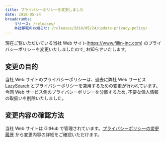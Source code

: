 ```yaml
---
title: プライバシーポリシーを変更しました
date: 2018-05-24
breadcrumbs:
    リリース: /releases/
    本社移転のお知らせ: /releases/2018/05/24/update-privacy-policy/
---
```


現在ご覧いただいている当社 Web サイト(https://www.fillin-inc.com) のプライバシーポリシーを変更いたしましたので, お知らせいたします。

## 変更の目的

当社 Web サイトのプライバシーポリシーは、過去に弊社 Web サービス [LazySearch](https://lazysear.ch) とプライバシーポリシーを兼用するための変更が行われています。
今回 Web サービス側のプライバシーポリシーを分離するため, 不要な個人情報の取扱いを削除いたしました。

## 変更内容の確認方法

当社 Web サイトは GitHub で管理されています。[プライバシーポリシーの変更履歴](https://github.com/fillin-inc/website/commits/master/source/privacy.html.slim) から変更内容の詳細をご確認いただけます。


